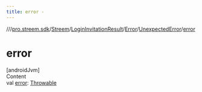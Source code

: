```yaml
---
title: error -
---
```

//[<root>](../../../../../../index.md)/[pro.streem.sdk](../../../../index.md)/[Streem](../../../index.md)/[LoginInvitationResult](../../index.md)/[Error](../index.md)/[UnexpectedError](index.md)/[error](error.md)



# error  
[androidJvm]  
Content  
val [error](error.md): [Throwable](https://kotlinlang.org/api/latest/jvm/stdlib/kotlin/-throwable/index.html)  



